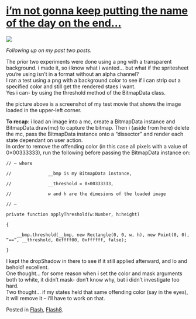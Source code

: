 # [i’m not gonna keep putting the name of the day on the end…](http://custardbelly.com/blog/2005/09/21/im-not-gonna-keep-putting-the-name-of-the-day-on-the-end/)

![](http://custardbelly.com/blog/images/bitmap_trial3.gif)

_Following up on my past two posts._

The prior two experiments were done using a png with a transparent background. i made it, so i know what i wanted… but what if the spritesheet you’re using isn’t in a format without an alpha channel?  
I ran a test using a png with a background color to see if i can strip out a specified color and still get the rendered staes i want.  
Yes i can- by using the threshold method of the BitmapData class.

the picture above is a screenshot of my test movie that shows the image loaded in the upper-left corner.

**To recap**: i load an image into a mc, create a BitmapData instance and BitmapData.draw(mc) to capture the bitmap. Then i (aside from here) delete the mc, pass the BitmapData instance onto a “dissector” and render each state dependant on user action.  
In order to remove the offending color (in this case all pixels with a value of 0×00333333), run the following before passing the BitmapData instance on:
    
    // — where  
    
    //              __bmp is my BitmapData instance,  
    
    //              __threshold = 0×00333333,  
    
    //              w and h are the dimesions of the loaded image  
    
    // –  
    
    private function applyThreshold(w:Number, h:height)  
    
    {  
    
    	__bmp.threshold(__bmp, new Rectangle(0, 0, w, h), new Point(0, 0), “==”, __threshold, 0xffff00, 0xffffff, false);  
    
    }

I kept the dropShadow in there to see if it still applied afterward, and lo and behold! excellent.  
One thought… for some reason when i set the color and mask arguments both to white, it didn’t mask- don’t know why, but i didn’t investigate too hard.  
Two thought… if my states held that same offending color (say in the eyes), it will remove it – i’ll have to work on that.

Posted in [Flash](http://custardbelly.com/blog/category/flash/), [Flash8](http://custardbelly.com/blog/category/flash8/).
